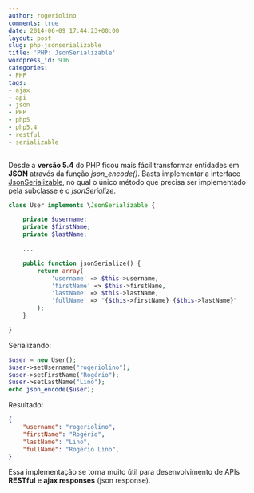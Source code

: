 ```yaml
---
author: rogeriolino
comments: true
date: 2014-06-09 17:44:23+00:00
layout: post
slug: php-jsonserializable
title: 'PHP: JsonSerializable'
wordpress_id: 916
categories:
- PHP
tags:
- ajax
- api
- json
- PHP
- php5
- php5.4
- restful
- serializable
---
```


Desde a **versão 5.4** do PHP ficou mais fácil transformar entidades em **JSON** através da função _json_encode()_. Basta implementar a interface [JsonSerializable](http://www.php.net/manual/class.jsonserializable.php), no qual o único método que precisa ser implementado pela subclasse é o _jsonSerialize_.

<!-- more -->


```php
class User implements \JsonSerializable {

    private $username;
    private $firstName;
    private $lastName;

    ...

    public function jsonSerialize() {
        return array(
            'username' => $this->username,
            'firstName' => $this->firstName,
            'lastName' => $this->lastName,
            'fullName' => "{$this->firstName} {$this->lastName}"
        );
    }

}
```

Serializando:

```php
$user = new User();
$user->setUsername("rogeriolino");
$user->setFirstName("Rogério");
$user->setLastName("Lino");
echo json_encode($user);
```

Resultado:

    
```json    
{
    "username": "rogeriolino",
    "firstName": "Rogério",
    "lastName": "Lino",
    "fullName": "Rogério Lino",
}
```  

Essa implementação se torna muito útil para desenvolvimento de APIs **RESTful** e **ajax responses** (json response).
